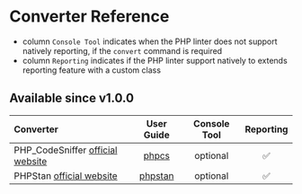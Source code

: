 <!-- markdownlint-disable MD013 -->
# Converter Reference

* column `Console Tool` indicates when the PHP linter does not support natively reporting, if the `convert` command is required
* column `Reporting` indicates if the PHP linter support natively to extends reporting feature with a custom class

## Available since v1.0.0

| Converter                                            |          User Guide           | Console Tool | Reporting |
|:-----------------------------------------------------|:-----------------------------:|:------------:|:---------:|
| PHP_CodeSniffer [official website][phpcs]            |       [phpcs](phpcs.md)       |   optional   |     ✅     |
| PHPStan [official website][phpstan]                  |     [phpstan](phpstan.md)     |   optional   |     ✅     |

[phpcs]: https://github.com/PHPCSStandards/PHP_CodeSniffer
[phpstan]: https://github.com/phpstan/phpstan
